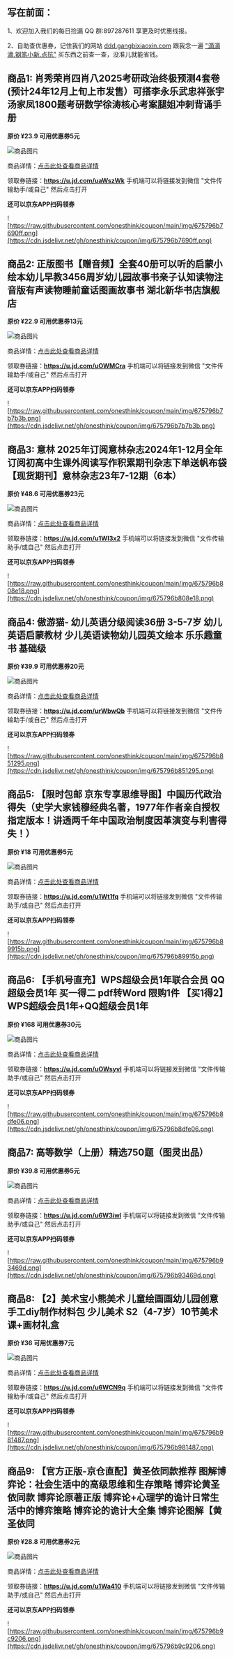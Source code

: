## 写在前面：

1、欢迎加入我们的每日捡漏 QQ 群:897287611 享更及时优惠线报。

2、自助查优惠券，记住我们的网站 [ddd.gangbixiaoxin.com](https://ddd.gangbixiaoxin.com) 跟我念一遍 ["滴滴滴.钢笔小新.点抗"](https://ddd.gangbixiaoxin.com) 买东西之前查一查，没准儿就能省钱。

## 商品1: 肖秀荣肖四肖八2025考研政治终极预测4套卷(预计24年12月上旬上市发售）可搭李永乐武忠祥张宇汤家凤1800题考研数学徐涛核心考案腿姐冲刺背诵手册

**原价 ¥23.9 可用优惠券5元**

![商品图片](https://img14.360buyimg.com/pop/jfs/t1/230249/21/10209/86108/65893c77F5e0bc9a3/412dcf9256e84d94.jpg)

商品详情：[点击此处查看商品详情](https://union-click.jd.com/jdc?e=1003156031&amp;p=JF8BAaUJK1olXwIFVFxeCUMfBV8IGV8cXQ8KVW4ZVxNJXF9RXh5UHw0cSgUFVx1AVzAXQA4KD1heSgYYXBcIWipURlVXB0IOHyMKcxFwATVqGT5FLX5CDDUYTihUC2h0dVlKAUJUJiEbQShlcSRaUCESPxFCWCokdC1ucAxUbSJlBWJhJBg-ehF-YSZaXTteLnZlDgwUaAMWYA1BZxt2FVxrNhchTj1uaB18eCRCKX9QMyoEYwlhejVsYD1pI1FZCjo6fyxSZB1WQyx2PkJ1PSY7fChsQBhsb08XKDYKBy5VYDJEZg9cWz5tKU9jFwdYWz1BD2M4GmsWXAYFXVhaDkISM18IG2tHM9604ob4uVfDqeDdk8wlXDYCUlxfDkMVBmoMHlkSbQYKU26KpfPCid7dk-LBw47V7fmIgffDnec4K2sWbQYDVVxdDEwWAW84K1sWbQUyCjBcW0wSU25YGjVJWF9BEAAKCiUXB20KE1IUXgQyVl9cCkknM19DZgxuB2EADjxfbRtney9QcB5TPkUKUyIzChRLRzl6ZB1cPnRwHwwWckx1M284)

领取券链接：**https://u.jd.com/uaWszWk** 手机端可以将链接发到微信 "文件传输助手/或自己" 然后点击打开

**还可以京东APP扫码领券**

![https://raw.githubusercontent.com/onesthink/coupon/main/img/675796b7690ff.png](https://cdn.jsdelivr.net/gh/onesthink/coupon/img/675796b7690ff.png)

## 商品2: 正版图书【赠音频】全套40册可以听的启蒙小绘本幼儿早教3456周岁幼儿园故事书亲子认知读物注音版有声读物睡前童话图画故事书 湖北新华书店旗舰店

**原价 ¥22.9 可用优惠券13元**

![商品图片](https://img14.360buyimg.com/pop/jfs/t1/208426/2/22361/263547/660a50d7F03eeb694/7f6b48401fded045.jpg)

商品详情：[点击此处查看商品详情](https://union-click.jd.com/jdc?e=1003156031&amp;p=JF8BAdoJK1olXwIFUF9ZC0MTBF8IGlodVAQAXFZeD00fBF9MRANLAjZbERscSkAJHTRQRA1CCVkdDwtCWhVLHTdNTwcKBENeCVAfUg8bYGxSRgZoDkRfJikIaDlsSBoOGzwVW1F3OlwjaTFHdxhgeixhGGJ8Bys-XlxXDxtxaz5sPgZHIAEHWDxOfC5-YjNNOWViEj0VVTl1SgtObT5lPmFbVRc9ekpxYW58Wy9dB29gHTobazJzZAxraAxhJFRSIC0mVjwVcwhzfCcTOE5hIjkCViNFZRNYYi9HWnF7JygkfDhVdAZ8cixcOQ9iLTY9ayhrCwxAfzliXG4FNBYmcT9lYCh8Yi91Kl9lEygkXixsY3sKbk8XKDZSPCIfShF2SAxoWw18L1BxFzktDz9RD2M4GmsWXAYFXVhaDkISM18IG2tUMwYBU1dVCHsWM28OGVkTVQQHUVlUDUwnA2cPK4y45dOI5YvVsZ-Ji7ixvI6c4dKc3G5tOEgnA24JGVsRWgcAVG5tCEgnAF9WdVpGWwQCVwpZZhcSWixMWgNBMwYGVlxdD0sfA18KGloXXzYyZD1eUhZKfjxKRiliCGZwLxUoDktwA2lfbjUXI2d4BCoqYCpgdypsZQhgPlAyVG4)

领取券链接：**https://u.jd.com/uOWMCra** 手机端可以将链接发到微信 "文件传输助手/或自己" 然后点击打开

**还可以京东APP扫码领券**

![https://raw.githubusercontent.com/onesthink/coupon/main/img/675796b7b7b3b.png](https://cdn.jsdelivr.net/gh/onesthink/coupon/img/675796b7b7b3b.png)

## 商品3: 意林 2025年订阅意林杂志2024年1-12月全年订阅初高中生课外阅读写作积累期刊杂志下单送帆布袋 【现货期刊】意林杂志23年7-12期（6本）

**原价 ¥48.6 可用优惠券23元**

![商品图片](https://img14.360buyimg.com/pop/jfs/t1/155102/9/43724/116305/66e29934Fb4a54df7/65189d1dc2866265.jpg)

商品详情：[点击此处查看商品详情](https://union-click.jd.com/jdc?e=1003156031&amp;p=JF8BAdQJK1olXwIFVV1eCk8UAl8IGloTXAMGXV9VCk8fB19MRANLAjZbERscSkAJHTRQRA1CCVkdDwtCWhVLHTdNTwcKBENeCVAfUg8bdAd-bl0UJA5rNwcjck1QSzwIbwtxWU0GOlw6eyJjRWd3WVJFAlx-MhgiCFxXDxtxaz5hFGFCIycLbTJ0aCx-Yj9NOWVyEikFUhh1Sm5ObABlOmFYBhcpUEtuYSZ4Wyx3AHZgHQwbfiljYxhBeAxhJFRRIBciVz9uVTxzfCcTOE5hIjkCViNFZRNrbyhuHXJ7JD0qezsRYAZeci9cJlpiHD0kayhgQgxhSQtsLmIFIDwlbTJ1YDN-cjNwKWV9FCokcBMncG8MayFmWA9gHywPczN0Cy5USwhwGwoOZF9tC0oXBGYOHF0cWDYyVF5tSSUXAGsAG10RWjYDZF5bCkkRC20NHlMXWwIyVFZaOJy6u7qCqo6d5NKc3Inkr56ev7uWk2slbQUyVF9cCksTBG4KG2slXQUyV24DZkpEBGpYGgsUM1oHDR0ZSx1CbW8MGVkdVAQDUG5fCUoVAV84Kyx9K3MEVSdVYShOfRUOXBNGXXJSMFoWDCUVZBxhbx0dIkQLBAEHdC1RfG84G2s)

领取券链接：**https://u.jd.com/u1WI3x2** 手机端可以将链接发到微信 "文件传输助手/或自己" 然后点击打开

**还可以京东APP扫码领券**

![https://raw.githubusercontent.com/onesthink/coupon/main/img/675796b808e18.png](https://cdn.jsdelivr.net/gh/onesthink/coupon/img/675796b808e18.png)

## 商品4: 傲游猫- 幼儿英语分级阅读36册 3-5-7岁 幼儿英语启蒙教材 少儿英语读物幼儿园英文绘本 乐乐趣童书 基础级

**原价 ¥39.9 可用优惠券20元**

![商品图片](https://img14.360buyimg.com/pop/jfs/t1/175991/2/53187/149409/675172a1F0e3d1c6b/e4522336b866e215.jpg)

商品详情：[点击此处查看商品详情](https://union-click.jd.com/jdc?e=1003156031&amp;p=JF8BAdcJK1olXwIFVlZeCUsfA18PG10WWw8GUFxUCHtTXDdWRGtMGENDFlVDFhBPXDlfTwQKBlMdBgABFhNSVzMXQh5JAAhADhpRQRdAeG8MEhhjA3hhFiFeYwlXXihYRjBLMwQFURsVW0NhQRwPZxBnKXZiA0kdBDwVdwt_QiBJKn9mNCcuaxxwejJ3eD9cA2NaMyE-CCxXZ21_ZyxPCxIBIzsCVSJgWSZNfgR-InFmKEpefz1lZzd_eCBKKW9QByoEewxvdgR-eQFhW2JLXAMIeCMSdw10cjhPDw91DCI7ay9gQxtXZCxsOVQHIzcAeitOYChoRDNGKmVEUj5cfClgWghLbSJxDXFxIx0leF8VdnsKbmtTJ0FqUwccXSlpBHFhbzoVFXRCJ1cbBEcnAl8LGlsSVAAFUldYOHsXA19JdVwUVQcDV25cOEsRAW0OE1kQWQcGUldtCEMQM7ilo46f7NOK7YrDgJyupLqBp4-L1TYyZF1tCEoWAW8MHFoXXTYyVF1tC3tJbW5bHF5BXARSOgJYUQhTQTpAdVsRXwMDUVpVCnsVAm4KGWslbU9eAyVdDEJUdTF2eBlqXm1AFAMaWBZ8XQEKHF5QFVUKIhwuDzdccRt4ewwlXTY)

领取券链接：**https://u.jd.com/urWbwQb** 手机端可以将链接发到微信 "文件传输助手/或自己" 然后点击打开

**还可以京东APP扫码领券**

![https://raw.githubusercontent.com/onesthink/coupon/main/img/675796b851295.png](https://cdn.jsdelivr.net/gh/onesthink/coupon/img/675796b851295.png)

## 商品5: 【限时包邮 京东专享思维导图】中国历代政治得失（史学大家钱穆经典名著，1977年作者亲自授权指定版本！讲透两千年中国政治制度因革演变与利害得失！）

**原价 ¥18 可用优惠券5元**

![商品图片](https://img14.360buyimg.com/pop/jfs/t1/197243/20/50665/87621/67542a2fF6227710c/0e33501e47acd607.jpg)

商品详情：[点击此处查看商品详情](https://union-click.jd.com/jdc?e=1003156031&amp;p=JF8BAaIJK1olXwQHVFtbCEwUB18IHloWVQUGUm4ZVxNJXF9RXh5UHw0cSgUFVx1AVzAXQA4KD1heSgYYXBcIWipURlVXB0IOKwcmTDReWD1bTFkWFmddVR8rQ04VWyl1dVl-NHVRHB05YQ5QRBBvXgVGBBFCWCokaC5gWiZKbCJHBWJhJBg-ehF-YSZaXTteLnZlDgwUaAMWYA1BZxt2FVxrNhchTj1uaB18eCRCKX9QMyoEYwlhejVsYD1pI1FZCjo6fyxSZB1WQyx2PkJ1PSY7fChsQBhsb08XKDYEByk0axxOWQxzaRlgNVsECggVXlVBD2M4GmsWXAYFXVhaDkISM18IG2tDMwYDVV9cCU8QBmk4GmsVWwQAUlZfDU8UAWoOK1sdWjbV-eaIgvrCi9bchdPC5KHX3eKJlsMnM18LK1sUXAQCUFlcCksnM28LK1glA2gDB1sKD0kSAQFUHgJWGUNCEjBdDE4RAGoIGl8lXwcDVlxtOHtoWhRMZBJOD1VVVl0WaRQWQhlDHllNG3tsVjU0exhfQAthXhxSImFHCg0EOEsn)

领取券链接：**https://u.jd.com/u1Wt1fq** 手机端可以将链接发到微信 "文件传输助手/或自己" 然后点击打开

**还可以京东APP扫码领券**

![https://raw.githubusercontent.com/onesthink/coupon/main/img/675796b89915b.png](https://cdn.jsdelivr.net/gh/onesthink/coupon/img/675796b89915b.png)

## 商品6: 【手机号直充】WPS超级会员1年联合会员 QQ超级会员1年 买一得二 pdf转Word 限购1件 【买1得2】WPS超级会员1年+QQ超级会员1年

**原价 ¥168 可用优惠券30元**

![商品图片](https://img14.360buyimg.com/pop/jfs/t1/100243/24/54603/53945/67222555F8771f5a9/26fba6890c2b0846.jpg)

商品详情：[点击此处查看商品详情](https://union-click.jd.com/jdc?e=1003156031&amp;p=JF8BAdQJK1olXgEHV1hbCkwQA18IGlsWXg4AU1laAEIfB19MRANLAjZbERscSkAJHTRQRA1CCVkdDwtCWhVLHTdNTwcKBENeCVAfUg8bdAd-bl0UJA5rNwcjXS5SARIIbwtxFVNlOlw6eyJjRWd3WVJFBXxeViciCFxXDxtxazliBFNdIAE1bz9OSjN-Yj9NOWJqEig_VTl1ShNObC5lOmFbPBc9ektkYSZOWyxdB2RgHS4bfwNsdRhSbAxhJFRRIz06SjwVVQpzfCcTOE5hIjkCViNFZRB7by9-HnFdJDspeyhWdDB4cix2FFp0Jj0taBFCQw9AbzxhPm4LNCcpayhPYDN-cjtGKl9pESkkYBMnA2pQRyJmCH9hJB4-awpTVi9NWhhiPQoOZF9tC0oXBGYOHF0cWDYyVF5tSSUXAmsJEloQXzYDZF5bCkkRC20NH14TVQMyVFZaOJy6u7qCqo6d5NKc3Inkr56ev7uWk2slbQUyVF9cCksTBG4KG2slXQUyV24DZkpEBWwKHAxAM1oHDR0ZTxQWbW8MHlIWWgMGXW5fCUoVAV84Kyx9K3MEVSdVYShOfTptXlloXXJSMBYIbyUVZBxhbx0dIkQLBAYnVElufG84G2s)

领取券链接：**https://u.jd.com/uOWsyvl** 手机端可以将链接发到微信 "文件传输助手/或自己" 然后点击打开

**还可以京东APP扫码领券**

![https://raw.githubusercontent.com/onesthink/coupon/main/img/675796b8dfe06.png](https://cdn.jsdelivr.net/gh/onesthink/coupon/img/675796b8dfe06.png)

## 商品7: 高等数学（上册）精选750题（图灵出品）

**原价 ¥39.8 可用优惠券5元**

![商品图片](https://img14.360buyimg.com/pop/jfs/t1/224934/37/26264/103452/67546969Ff3d82788/9c9c9d08b5fa2504.jpg)

商品详情：[点击此处查看商品详情](https://union-click.jd.com/jdc?e=1003156031&amp;p=JF8BAaUJK1olXwIFVFxeCUMfBV8IHlgTXwIGVW4ZVxNJXF9RXh5UHw0cSgUFVx1AVzAXQA4KD1heSgYYXBcIWipURlVXB0IOLDggfCJ-fxoNUgQWWlppDzUmaQNnczdvdVkQXFlGKA0NdS5RRRdpRxBKWhFCWCokaChjSgRLbCJlBWJhJBg-ehF-YSZaXTteLnZlDgwUaAMWYA1BZxt2FVxrNhchTj1uaB18eCRCKX9QMyoEYwlhejVsYD1pI1FZCjo6fyxSZB1WQyx2PkJ1PSY7fChsQBhsb08XKDZ3Ch4JeyxfaA0OGCxyOl0cUj0-AQlRD2M4GmsWXAYFXVhaDkISM18IG2tHM9604ob4uVfDqeDdk8wlXDYCUlxfDkMVBmsOHVsRbQYKU26KpfPCid7dk-LBw47V7fmIgffDnec4K2sWbQYDVVxdDEwWAW84K1sWbQUyCjBcW0wSCm8LHjVJWF9BEBcbDyUXB20NH1kcWQEyVl9cCkknM19wfSZhNG9-IVsUV0gQXwRTcCB0FXZyDDkzCk4WXCt0SAtoOEBELD8BQxQQM284)

领取券链接：**https://u.jd.com/u6W3iwl** 手机端可以将链接发到微信 "文件传输助手/或自己" 然后点击打开

**还可以京东APP扫码领券**

![https://raw.githubusercontent.com/onesthink/coupon/main/img/675796b93469d.png](https://cdn.jsdelivr.net/gh/onesthink/coupon/img/675796b93469d.png)

## 商品8: 【2】美术宝小熊美术 儿童绘画画幼儿园创意手工diy制作材料包 少儿美术 S2（4-7岁）10节美术课+画材礼盒

**原价 ¥36 可用优惠券7元**

![商品图片](https://img14.360buyimg.com/pop/jfs/t1/230296/20/20331/135752/666accf6F0b1a72ab/16525fa5d08322ae.png)

商品详情：[点击此处查看商品详情](https://union-click.jd.com/jdc?e=1003156031&amp;p=JF8BAdwJK1olXwIFUF9fC08RC18IGlsUWgICUVlbDUMfB19MRANLAjZbERscSkAJHTRQRA1CCVkdDwtCWhVLHTdNTwcKBENeCVAfUg8bA21VRVJpP09mU1gkSyNlBSZ_EwkdC2JXOlw4YAhtAjVsSxBJPgB0EixVd1xXDxtxazliLnlBICc9bz9edDB-Yj9NOWVmEj0VUi51ShdOeC5lDmFbEhcpektnYSZaWzhnB2ZgHT4baAN_YQ9RfAxhJFRSIC0iVzwVWT9zfCcTOE5hIjkCViNFZRB6eAJHWnJ7MyckazxVdw10ci9hCEJiVjY9fyhgXQ8KYz9iFHoLNFwiez9fYCh8Yi91KmVLCCgkbBhsY3sKbk8XKDZxKycYYwh1fwpLAQdsK1VALDkCXVFBD2M4GmsWXAYFXVhaDkISM18IG2tUMwYDVVleD0MTM244G10XXwAKVltaCUIeB18IE1wliqu6gdTs3cOu1_GAzOKyiI--gMDVOHsnAF8IGloXXQIFVVxdOHsXAF8LKwV7XFUKVF1VDkl5X2pRWBwUDwFsVFpYDk0XBGYLK1kUXAQAZG5tCElKXWZ0eRJxWgB7FzYvDgJgCz0ATT9AMwRnPB0nCRFzUyRUeF1jG3QKK25dOA)

领取券链接：**https://u.jd.com/u6WCN9q** 手机端可以将链接发到微信 "文件传输助手/或自己" 然后点击打开

**还可以京东APP扫码领券**

![https://raw.githubusercontent.com/onesthink/coupon/main/img/675796b981487.png](https://cdn.jsdelivr.net/gh/onesthink/coupon/img/675796b981487.png)

## 商品9: 【官方正版-京仓直配】黄圣依同款推荐 图解博弈论：社会生活中的高级思维和生存策略 博弈论黄圣依同款  博弈论原著正版 博弈论+心理学的诡计日常生活中的博弈策略 博弈论的诡计大全集 博弈论图解【黄圣依同

**原价 ¥28.8 可用优惠券2元**

![商品图片](https://img14.360buyimg.com/pop/jfs/t1/94611/7/53714/405640/6736fb09F986a9b61/2696a24771f43db2.png)

商品详情：[点击此处查看商品详情](https://union-click.jd.com/jdc?e=1003156031&amp;p=JF8BAdYJK1olXwIGXFpZCkgVA18IGlsWWA8LU1pdC0IVAl9MRANLAjZbERscSkAJHTRQRA1CCVkdDwtCWhVLHTdNTwcKBENeCVAfUg8bUCxKeRlnOnUFIR8HcxZpRDBubD8WHw8KOlxeDhVLRGZNfFtvG2B-XSU1ClxXDxtxazliBHFeIjc1bjx0VjN8RCtNOWJ-Eik_Uil1SilOby5lPmFbLBcqUEpyYSZ4WyxdAHZgVTYbaANzZxZ8aAxhJFRmIy0USTwVaw9zfCcTOE5hIjkCViNFZRB_Yi9HWmZwPyc9awJWdAZ8ci9mKQB0Nio4fAJoXBlxTT91BGIWVyk-QD9yYw1rRy18IW91DT0YfzJ_W193QitoA2J8BjsEflVVeg8NZVNMK3xiWFJtCXsUAm8PEl0SWw8HZG5dCHtWbW8JHFgcWAQDZF9tCE0VAWkAGV4SXwQAVG5dAEwn1MKwztGkiI67gMDV3_Kw1ua0z8WdbTYyV25dCUoVA2sPGlkVbTYCV25eOBV5AjwBHA8SWg5sCFsESwwUCmhmG18XXgAEUV1dOEkWAm0KK2slDkVANhwvbzgQdi5SYAZrGllkIzpeSkIfbW0LHQVJGg9HM14nTi1rChRgGWsVbQ)

领取券链接：**https://u.jd.com/u1Wa410** 手机端可以将链接发到微信 "文件传输助手/或自己" 然后点击打开

**还可以京东APP扫码领券**

![https://raw.githubusercontent.com/onesthink/coupon/main/img/675796b9c9206.png](https://cdn.jsdelivr.net/gh/onesthink/coupon/img/675796b9c9206.png)

